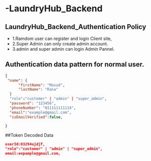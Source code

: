 # -LaundryHub_Backend

## LaundryHub_Backend_Authentication Policy

- 1.Ramdom user can register and login Client site,
- 2.Super Admin can only create admin account.
- 3.admin and super admin can login Admin Pannel.

## Authentication data pattern for normal user.

```json
{
 "name": {
      "firstName": "Masud",
      "lastName": "Rana"
  }
  "role":"customer" | "admin" | "super_admin",
  "password": "123456",
  "phoneNumber": "011111111114",
  "email":"example@gmail.com",
  "isEmailVerified":false,

}
```

##Token Decoded Data

```json
userId:03294ujdjf,
"role":"customer" | "admin" | "super_admin",
email:expample@gmail.com,
```
